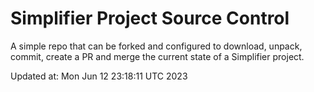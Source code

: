 # Simplifier Project Source Control

A simple repo that can be forked and configured to download, unpack, commit, create a PR and merge the current state of a Simplifier project.  

Updated at: Mon Jun 12 23:18:11 UTC 2023
